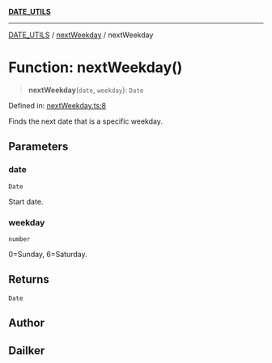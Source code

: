 [**DATE_UTILS**](../../README.md)

***

[DATE_UTILS](../../README.md) / [nextWeekday](../README.md) / nextWeekday

# Function: nextWeekday()

> **nextWeekday**(`date`, `weekday`): `Date`

Defined in: [nextWeekday.ts:8](https://github.com/dailker/everyutil/blob/f33ff2a1c373a0e08c438de945fcd1ee70900b4c/src/date/nextWeekday.ts#L8)

Finds the next date that is a specific weekday.

## Parameters

### date

`Date`

Start date.

### weekday

`number`

0=Sunday, 6=Saturday.

## Returns

`Date`

## Author

## Dailker
